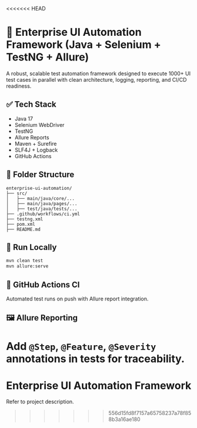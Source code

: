 <<<<<<< HEAD

# 🚀 Enterprise UI Automation Framework (Java + Selenium + TestNG + Allure)

A robust, scalable test automation framework designed to execute 1000+ UI test cases in parallel with clean architecture, logging, reporting, and CI/CD readiness.

## ✅ Tech Stack
- Java 17
- Selenium WebDriver
- TestNG
- Allure Reports
- Maven + Surefire
- SLF4J + Logback
- GitHub Actions

## 📁 Folder Structure
```
enterprise-ui-automation/
├── src/
│   ├── main/java/core/...
│   ├── main/java/pages/...
│   ├── test/java/tests/...
├── .github/workflows/ci.yml
├── testng.xml
├── pom.xml
├── README.md
```

## 🚀 Run Locally
```bash
mvn clean test
mvn allure:serve
```

## 🧪 GitHub Actions CI
Automated test runs on push with Allure report integration.

## 🖼 Allure Reporting
Add `@Step`, `@Feature`, `@Severity` annotations in tests for traceability.
=======
# Enterprise UI Automation Framework

Refer to project description.
>>>>>>> 556d15fd8f7157a65758237a78f858b3a16ae180
